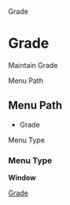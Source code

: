 
Grade
# Grade


Maintain Grade

Menu Path
## Menu Path



- Grade

Menu Type
### Menu Type

**Window**


[Grade](../../functional-guide/window/window-grade.md)